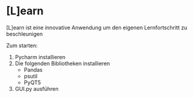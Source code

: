 # [L]earn
[L]earn ist eine innovative Anwendung um den eigenen Lernfortschritt zu beschleunigen

Zum starten:
  1. Pycharm installieren
  2. Die folgenden Bibliotheken installieren
      - Pandas
      - psutil
      - PyQT5
  3. GUI.py ausführen

